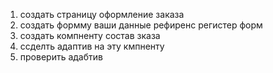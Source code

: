 1) создать страницу оформление заказа
2) создать формму ваши данные рефиренс регистер форм
3) создать компненту состав зказа 
4) ссделть адаптив на эту кмпненту 
5) проверить адабтив
